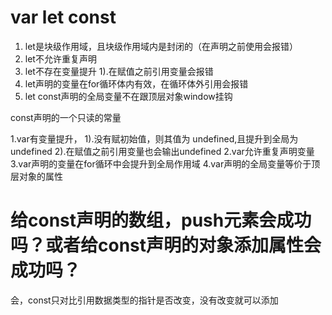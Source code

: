 # var let const 
  1. let是块级作用域，且块级作用域内是封闭的（在声明之前使用会报错）
  2. let不允许重复声明
  3. let不存在变量提升
     1).在赋值之前引用变量会报错
  4. let声明的变量在for循环体内有效，在循环体外引用会报错
  5. let const声明的全局变量不在跟顶层对象window挂钩

  const声明的一个只读的常量

  1.var有变量提升，
    1).没有赋初始值，则其值为 undefined,且提升到全局为undefined
    2).在赋值之前引用变量也会输出undefined
  2.var允许重复声明变量
  3.var声明的变量在for循环中会提升到全局作用域
  4.var声明的全局变量等价于顶层对象的属性



# 给const声明的数组，push元素会成功吗？或者给const声明的对象添加属性会成功吗？	
   会，const只对比引用数据类型的指针是否改变，没有改变就可以添加 
